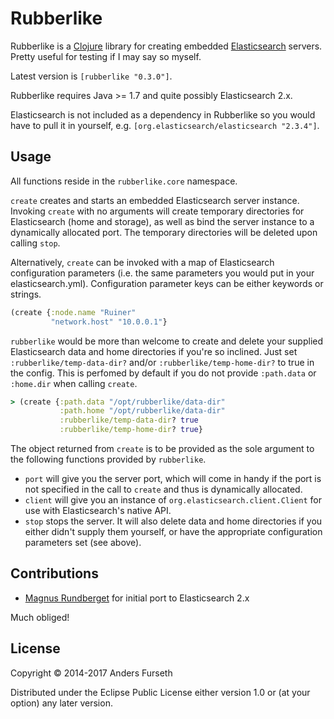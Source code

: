 # Rubberlike

Rubberlike is a [Clojure](http://clojure.org/) library for creating embedded [Elasticsearch](http://www.elasticsearch.org/) servers. Pretty useful for testing if I may say so myself.

Latest version is `[rubberlike "0.3.0"]`.

Rubberlike requires Java >= 1.7 and quite possibly Elasticsearch 2.x.

Elasticsearch is not included as a dependency in Rubberlike so you would have
to pull it in yourself, e.g. `[org.elasticsearch/elasticsearch "2.3.4"]`.

## Usage

All functions reside in the `rubberlike.core` namespace.

`create` creates and starts an embedded Elasticsearch server instance. Invoking
`create` with no arguments will create temporary directories for Elasticsearch
(home and storage), as well as bind the server instance to a dynamically allocated port.
The temporary directories will be deleted upon calling `stop`.

Alternatively, `create` can be invoked with a map of Elasticsearch configuration
parameters (i.e. the same parameters you would put in your elasticsearch.yml).
Configuration parameter keys can be either keywords or strings.

```clojure
(create {:node.name "Ruiner"
         "network.host" "10.0.0.1"}
```

`rubberlike` would be more than welcome to create and delete your supplied Elasticsearch data
and home directories if you're so inclined. Just set `:rubberlike/temp-data-dir?` and/or
`:rubberlike/temp-home-dir?` to true in the config. This is perfomed by default if you
do not provide `:path.data` or `:home.dir` when calling `create`.

```clojure
> (create {:path.data "/opt/rubberlike/data-dir"
           :path.home "/opt/rubberlike/data-dir"
           :rubberlike/temp-data-dir? true
           :rubberlike/temp-home-dir? true}
```

The object returned from `create` is to be provided as the sole argument to the following functions provided by `rubberlike`.

* `port` will give you the server port, which will come in handy if the port is not specified in the call to `create` and thus is dynamically allocated.
* `client` will give you an instance of `org.elasticsearch.client.Client` for use with Elasticsearch's native API.
* `stop` stops the server. It will also delete data and home directories if you either didn't supply them yourself,
or have the appropriate configuration parameters set (see above).

## Contributions

* [Magnus Rundberget](https://github.com/rundis) for initial port to Elasticsearch 2.x

Much obliged!

## License

Copyright © 2014-2017 Anders Furseth

Distributed under the Eclipse Public License either version 1.0 or (at your option) any later version.

